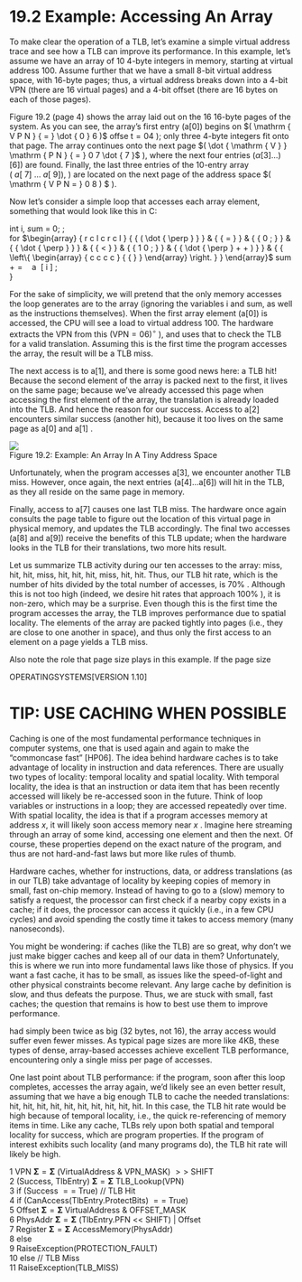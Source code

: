 # 19.2 Example: Accessing An Array  

To make clear the operation of a TLB, let’s examine a simple virtual address trace and see how a TLB can improve its performance. In this example, let’s assume we have an array of 10 4-byte integers in memory, starting at virtual address 100. Assume further that we have a small 8-bit virtual address space, with 16-byte pages; thus, a virtual address breaks down into a 4-bit VPN (there are 16 virtual pages) and a 4-bit offset (there are 16 bytes on each of those pages).  

Figure 19.2 (page 4) shows the array laid out on the 16 16-byte pages of the system. As you can see, the array’s first entry $\left( \mathsf { a } \left[ \mathsf { 0 } \right] \right)$ begins on $( \mathrm { V P N } { = } \dot { 0 } 6 )$ offse $\scriptstyle { \mathsf { t } } = 0 4$ ); only three 4-byte integers fit onto that page. The array continues onto the next page $( \dot { \mathrm { V } } \mathrm { P N } { = } 0 7 \dot { 7 }$ ), where the next four entries $( \alpha [ 3 ] \ldots ) [ 6 ] )$ are found. Finally, the last three entries of the 10-entry array $\left( \ a \left[ \ 7 \right] \ \dots \ a \left[ \ 9 \right] \right) ,$ ) are located on the next page of the address space $( \mathrm { V P N = } 0 8 ) \$ ).  

Now let’s consider a simple loop that accesses each array element, something that would look like this in C:  

int i, $s \mathsf { u m } \ = \ \mathsf { 0 } ;$ ;   
for $\begin{array} { r c l c r c l } { { ( \dot { \perp } } } & { { = } } & { { 0 ; } } & { { \dot { \perp } } } & { { < } } & { { 1 0 ; } } & { { \dot { \perp } + + ) } } & { { \left\{ \begin{array} { c c c c } { { } } \end{array} \right. } } \end{array}$ sum $+ = \mathrm { ~ \mathsf ~ { ~ a ~ } ~ } [ \mathrm { ~ i ~ } ]$ ;   
}  

For the sake of simplicity, we will pretend that the only memory accesses the loop generates are to the array (ignoring the variables i and sum, as well as the instructions themselves). When the first array element $\big ( \mathrm { a } \left[ 0 \right] \big )$ is accessed, the CPU will see a load to virtual address 100. The hardware extracts the VPN from this $( \mathrm { V P N } { = } 0 6 ) ^ { \circ }$ ), and uses that to check the TLB for a valid translation. Assuming this is the first time the program accesses the array, the result will be a TLB miss.  

The next access is to a[1], and there is some good news here: a TLB hit! Because the second element of the array is packed next to the first, it lives on the same page; because we’ve already accessed this page when accessing the first element of the array, the translation is already loaded into the TLB. And hence the reason for our success. Access to $\mathsf { a } [ 2 ]$ encounters similar success (another hit), because it too lives on the same page as a[0] and $\mathsf { a } \left[ \mathsf { 1 } \right]$ .  

![](images/650e602256838ba84fe47f0f9887d8a60b6c2d8930e2ff86b9e9555e2c57abe3.jpg)  
Figure 19.2: Example: An Array In A Tiny Address Space  

Unfortunately, when the program accesses a[3], we encounter another TLB miss. However, once again, the next entries $( \mathsf { a } [ 4 ] \dots \mathsf { a } [ 6 ] )$ will hit in the TLB, as they all reside on the same page in memory.  

Finally, access to a[7] causes one last TLB miss. The hardware once again consults the page table to figure out the location of this virtual page in physical memory, and updates the TLB accordingly. The final two accesses (a[8] and a[9]) receive the benefits of this TLB update; when the hardware looks in the TLB for their translations, two more hits result.  

Let us summarize TLB activity during our ten accesses to the array: miss, hit, hit, miss, hit, hit, hit, miss, hit, hit. Thus, our TLB hit rate, which is the number of hits divided by the total number of accesses, is $7 0 \%$ . Although this is not too high (indeed, we desire hit rates that approach $1 0 0 \%$ ), it is non-zero, which may be a surprise. Even though this is the first time the program accesses the array, the TLB improves performance due to spatial locality. The elements of the array are packed tightly into pages (i.e., they are close to one another in space), and thus only the first access to an element on a page yields a TLB miss.  

Also note the role that page size plays in this example. If the page size  

OPERATINGSYSTEMS[VERSION 1.10]  

# TIP: USE CACHING WHEN POSSIBLE  

Caching is one of the most fundamental performance techniques in computer systems, one that is used again and again to make the “commoncase fast” [HP06]. The idea behind hardware caches is to take advantage of locality in instruction and data references. There are usually two types of locality: temporal locality and spatial locality. With temporal locality, the idea is that an instruction or data item that has been recently accessed will likely be re-accessed soon in the future. Think of loop variables or instructions in a loop; they are accessed repeatedly over time. With spatial locality, the idea is that if a program accesses memory at address $\scriptstyle { \mathbf { { \mathit { x } } } } ,$ it will likely soon access memory near $x$ . Imagine here streaming through an array of some kind, accessing one element and then the next. Of course, these properties depend on the exact nature of the program, and thus are not hard-and-fast laws but more like rules of thumb.  

Hardware caches, whether for instructions, data, or address translations (as in our TLB) take advantage of locality by keeping copies of memory in small, fast on-chip memory. Instead of having to go to a (slow) memory to satisfy a request, the processor can first check if a nearby copy exists in a cache; if it does, the processor can access it quickly (i.e., in a few CPU cycles) and avoid spending the costly time it takes to access memory (many nanoseconds).  

You might be wondering: if caches (like the TLB) are so great, why don’t we just make bigger caches and keep all of our data in them? Unfortunately, this is where we run into more fundamental laws like those of physics. If you want a fast cache, it has to be small, as issues like the speed-of-light and other physical constraints become relevant. Any large cache by definition is slow, and thus defeats the purpose. Thus, we are stuck with small, fast caches; the question that remains is how to best use them to improve performance.  

had simply been twice as big (32 bytes, not 16), the array access would suffer even fewer misses. As typical page sizes are more like 4KB, these types of dense, array-based accesses achieve excellent TLB performance, encountering only a single miss per page of accesses.  

One last point about TLB performance: if the program, soon after this loop completes, accesses the array again, we’d likely see an even better result, assuming that we have a big enough TLB to cache the needed translations: hit, hit, hit, hit, hit, hit, hit, hit, hit, hit. In this case, the TLB hit rate would be high because of temporal locality, i.e., the quick re-referencing of memory items in time. Like any cache, TLBs rely upon both spatial and temporal locality for success, which are program properties. If the program of interest exhibits such locality (and many programs do), the TLB hit rate will likely be high.  

1 VPN $\mathbf { \Sigma } = \mathbf { \Sigma }$ (VirtualAddress & VPN_MASK) $> >$ SHIFT   
2 (Success, TlbEntry) $\mathbf { \Sigma } = \mathbf { \Sigma }$ TLB_Lookup(VPN)   
3 if (Success $\scriptstyle = =$ True) // TLB Hit   
4 if (CanAccess(TlbEntry.ProtectBits) $\scriptstyle = =$ True)   
5 Offset $\mathbf { \Sigma } = \mathbf { \Sigma }$ VirtualAddress & OFFSET_MASK   
6 PhysAddr $\mathbf { \Sigma } = \mathbf { \Sigma }$ (TlbEntry.PFN << SHIFT) | Offset   
7 Register $\mathbf { \Sigma } = \mathbf { \Sigma }$ AccessMemory(PhysAddr)   
8 else   
9 RaiseException(PROTECTION_FAULT)   
10 else // TLB Miss   
11 RaiseException(TLB_MISS)  

